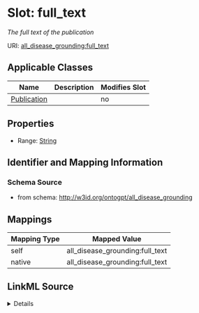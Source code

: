 

# Slot: full_text


_The full text of the publication_



URI: [all_disease_grounding:full_text](all_disease_grounding:full_text)



<!-- no inheritance hierarchy -->





## Applicable Classes

| Name | Description | Modifies Slot |
| --- | --- | --- |
| [Publication](Publication.md) |  |  no  |







## Properties

* Range: [String](String.md)





## Identifier and Mapping Information







### Schema Source


* from schema: http://w3id.org/ontogpt/all_disease_grounding




## Mappings

| Mapping Type | Mapped Value |
| ---  | ---  |
| self | all_disease_grounding:full_text |
| native | all_disease_grounding:full_text |




## LinkML Source

<details>
```yaml
name: full_text
description: The full text of the publication
from_schema: http://w3id.org/ontogpt/all_disease_grounding
rank: 1000
alias: full_text
owner: Publication
domain_of:
- Publication
range: string

```
</details>
